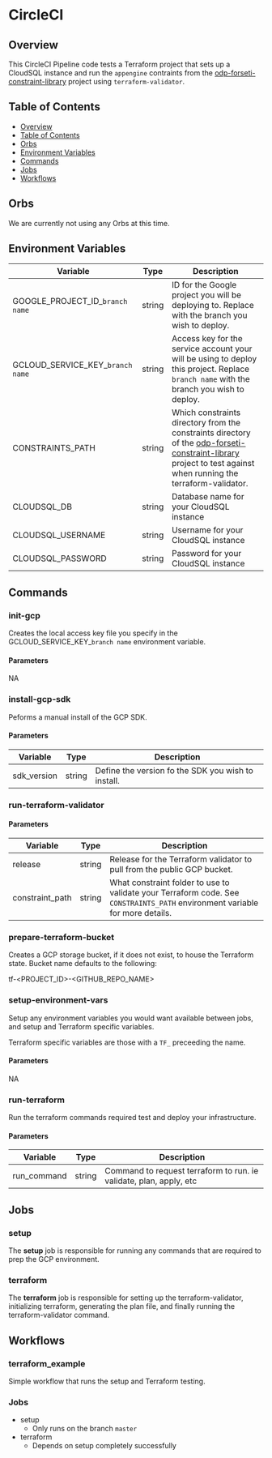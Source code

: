 
# CircleCI

## Overview <a name="s1"></a>

This CircleCI Pipeline code tests a Terraform project that sets up a CloudSQL instance and run the `appengine` contraints from the [odp-forseti-constraint-library](https://github.com/GSA/odp-forseti-constraint-library/tree/master/constraints)  project using `terraform-validator`.

## Table of Contents <a name="s2"></a>

* [Overview](#s1)
* [Table of Contents](#s2)
* [Orbs](#s3)
* [Environment Variables](#s4)
* [Commands](#s5)
* [Jobs](#s6)
* [Workflows](#s7)

## Orbs <a name="s3"></a>

We are currently not using any Orbs at this time.

## Environment Variables <a name="s4"></a>

| Variable      |  Type  |  Description  |
|---          |---        |---  | 
| GOOGLE_PROJECT_ID_`branch name`  |  string |   ID for the Google project you will be deploying to.  Replace <branch name> with the branch you wish to deploy. |
| GCLOUD_SERVICE_KEY_`branch name`  | string | Access key for the service account your will be using to deploy this project.  Replace `branch name` with the branch you wish to deploy. |
| CONSTRAINTS_PATH | string | Which constraints directory from the constraints directory of the [odp-forseti-constraint-library](https://github.com/GSA/odp-forseti-constraint-library/tree/master/constraints) project to test against when running the terraform-validator. | 
| CLOUDSQL_DB | string | Database name for your CloudSQL instance |
| CLOUDSQL_USERNAME | string | Username for your CloudSQL instance |
| CLOUDSQL_PASSWORD | string | Password for your CloudSQL instance |

## Commands  <a name="s5"></a>

### init-gcp

Creates the local access key file you specify in the GCLOUD_SERVICE_KEY_`branch name` environment variable.

#### Parameters
NA


### install-gcp-sdk

Peforms a manual install of the GCP SDK.

#### Parameters
| Variable      |  Type  |  Description  |
|---          |---        |---  | 
| sdk_version | string | Define the version fo the SDK you wish to install.

### run-terraform-validator

#### Parameters
| Variable      |  Type  |  Description  |
|---          |---        |---  | 
| release | string |  Release for the Terraform validator to pull from the public GCP bucket.  |
| constraint_path  | string |  What constraint folder to use to validate your Terraform code.  See `CONSTRAINTS_PATH` environment variable for more details. |

### prepare-terraform-bucket
Creates a GCP storage bucket, if it does not exist, to house the Terraform state.
Bucket name defaults to the following:

tf-<PROJECT_ID>-<GITHUB_REPO_NAME>


### setup-environment-vars

Setup any environment variables you would want available between jobs, and setup and Terraform specific variables.

Terraform specific variables are those with a `TF_` preceeding the name.

#### Parameters
NA


### run-terraform

Run the terraform commands required test and deploy your infrastructure.

#### Parameters
| Variable      |  Type  |  Description  |
|---          |---        |---  | 
| run_command  |  string   |  Command to request terraform to run.  ie validate, plan, apply, etc    |

## Jobs <a name="s6"></a>

### setup

The <strong>setup</strong> job is responsible for running any commands that are required to prep the GCP environment.

### terraform

The <strong>terraform</strong> job is responsible for setting up the terraform-validator, initializing terraform, generating the plan file, and finally running the terraform-validator command.

## Workflows <a name="s6"></a>

### terraform_example

Simple workflow that runs the setup and Terraform testing.   

### Jobs

* setup
  * Only runs on the branch `master`
* terraform
  * Depends on setup completely successfully






